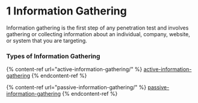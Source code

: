 # 1 Information Gathering

Information gathering is the first step of any penetration test and involves gathering or collecting information about an individual, company, website, or system that you are targeting.

### Types of Information Gathering

{% content-ref url="active-information-gathering/" %}
[active-information-gathering](active-information-gathering/)
{% endcontent-ref %}

{% content-ref url="passive-information-gathering/" %}
[passive-information-gathering](passive-information-gathering/)
{% endcontent-ref %}
